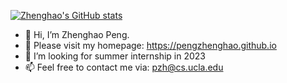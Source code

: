 <!---
[![Zhenghao's GitHub stats](https://github-readme-stats.vercel.app/api?username=pengzhenghao&count_private=true&show_icons=true&theme=graywhite&hide=commits&include_all_commits=true)](https://pengzhenghao.github.io)
--->



[![Zhenghao's GitHub stats](https://github-readme-stats-pengzhenghao.vercel.app/api?username=pengzhenghao&count_private=true&show_icons=true&theme=graywhite&count_private=true&line_height=28&hide_border=1&include_all_commits=true&card_width=450&role=OWNER,COLLABORATOR&hide=commits)](https://pengzhenghao.github.io)



- 👋 Hi, I’m Zhenghao Peng.
- 👀 Please visit my homepage: https://pengzhenghao.github.io
- 💞️ I’m looking for summer internship in 2023
- 📫 Feel free to contact me via: pzh@cs.ucla.edu

<!---
pengzhenghao/pengzhenghao is a ✨ special ✨ repository because its `README.md` (this file) appears on your GitHub profile.
You can click the Preview link to take a look at your changes.
- 🌱 I’m currently learning ...
--->
